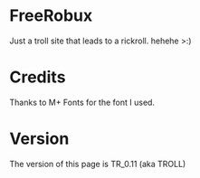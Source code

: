 # FreeRobux
Just a troll site that leads to a rickroll. hehehe >:)
# Credits
Thanks to M+ Fonts for the font I used.
# Version
The version of this page is TR_0.11 (aka TROLL)
